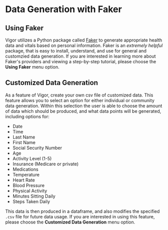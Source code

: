 # Data Generation with Faker

## Using Faker

Vigor utilizes a Python package called [Faker](https://faker.readthedocs.io/en/master/) to generate appropriate health data and vitals based on personal information. Faker is an *extremely helpful* package, that is easy to install, understand, and use for general and customzied data generation. If you are interested in learning more about Faker's providers and viewing a step-by-step tutorial, please choose the **Using Faker** menu option.

## Customized Data Generation

As a feature of Vigor, create your own csv file of customized data. This feature allows you to select an option for either individual or community data generation. Within this selection the user is able to choose the amount of data which should be produced, and what data points will be generated, including options for:

* Date
* Time
* Last Name
* First Name
* Social Security Number
* Age
* Activity Level (1-5)
* Insurance (Medicare or private)
* Medications
* Temperature
* Heart Rate
* Blood Pressure
* Physical Activity
* Minutes Sitting Daily
* Steps Taken Daily

This data is then produced in a dataframe, and also modifies the specified `.csv` file for future data usage. If you are interested in using this feature, please choose the **Customized Data Generation** menu option.

